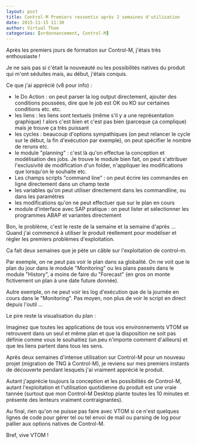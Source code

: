 ```yaml
---
layout: post
title: Control-M Premiers ressentis après 2 semaines d'utilisation
date: 2015-11-15 11:30
author: Virtual Thom
categories: [ordonnancement, Control-M]
---
```

Après les premiers jours de formation sur Control-M, j'étais très enthousiaste !

Je ne sais pas si c'était la nouveauté ou les possibilités natives du produit qui m'ont séduites mais, au début, j'étais conquis.

Ce que j'ai apprécié (v8 pour info) :

* le Do Action : on peut parser la log output directement, ajouter des conditions poussées, dire que le job est OK ou KO sur certaines conditions etc. etc.
* les liens : les liens sont textuels (même s'il y a une représentation graphique) ! alors c'est bien et c'est pas bien (parceque ça complique) mais je trouve ça très puissant
* les cycles : beaucoup d'options sympathiques (on peut relancer le cycle sur le début, la fin d'exécution par exemple), on peut spécifier le nombre de reruns etc.
* le module "planning" : c'est là qu'on effectue la conception et modélisation des jobs. Je trouve le module bien fait, on peut s'attribuer l'exclusivité de modification d'un folder, n'appliquer les modifications que lorsqu'on le souhaite etc.
* Les champs scripts "command line" : on peut écrire les commandes en ligne directement dans un champ texte
* les variables qu'on peut utiliser directement dans les commandline, ou dans les paramètres
* les modifications qu'on ne peut effectuer que sur le plan en cours
* module d'interface avec SAP pratique : on peut lister et sélectionner les programmes ABAP et variantes directement

Bon, le problème, c'est le reste de la semaine et la semaine d'après ... Quand j'ai commencé à utiliser le produit réellement pour modéliser et régler les premiers problèmes d'exploitation.

Ca fait deux semaines que je pète un câble sur l'exploitation de control-m. 

Par exemple, on ne peut pas voir le plan dans sa globalité. On ne voit que le plan du jour dans le module "Monitoring" ou les plans passés dans le module "History", a moins de faire du "Forecast" (en gros on monte fictivement un plan à une date future donnée).

Autre exemple, on ne peut voir les log d'exécution que de la journée en cours dans le "Monitoring". Pas moyen, non plus de voir le script en direct depuis l'outil ...


Le pire reste la visualisation du plan :

Imaginez que toutes les applications de tous vos environnements VTOM se retrouvent dans un seul et même plan et que la disposition ne soit pas définie comme vous le souhaitiez (un peu n'importe comment d'ailleurs) et que les liens partent dans tous les sens.

Après deux semaines d'intense utilisation sur Control-M pour un nouveau projet (migration de TNG à Control-M), je reviens sur mes premiers instants de découverte pendant lesquels j'ai vraiment apprécié le produit. 

Autant j'apprécie toujours la conception et les possibilités de Control-M, autant l'exploitation et l'utilisation quotidienne du produit est une vraie tannée (surtout que mon Control-M Desktop plante toutes les 10 minutes et présente des lenteurs vraiment contraignantes).

Au final, rien qu'on ne puisse pas faire avec VTOM si ce n'est quelques lignes de code pour gérer tel ou tel envoi de mail ou parsing de log pour pallier aux options natives de Control-M. 

Bref, vive VTOM !
